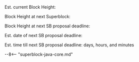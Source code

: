<form>
<p>Est. current Block Height: <span id="estB"></span></p>
<p>Block Height at next Superblock: <span id="NextSB"></span></p>
<p>Block Height at next SB proposal deadline: <span id="SBPD"></span></p>
<p>Est. date of next SB proposal deadline: <span id="PDate"></span></p>
<p>Est. time till next SB proposal deadline: <span id="Pdays"></span> days, <span id="Phours"></span> hours, and <span id="Pmins"></span> minutes</p>
</form>

--8<-- "superblock-java-core.md"

<script type="text/javascript">

    function FillSBValues(){

	var CurBlockHeight = CurrentBlock();
	var BlockHeightNextSB = NextSuperblock();

	document.getElementById('estB').innerHTML = Math.round(CurBlockHeight); 
	document.getElementById('NextSB').innerHTML = BlockHeightNextSB;

	var BlockHeightNextSBProposalDeadline = BlockHeightNextSB - BlocksBeforeSuperblockProposalDeadline; 
	var PDeadlinePassed = (CurBlockHeight > BlockHeightNextSBProposalDeadline  && CurBlockHeight <= BlockHeightNextSB);

	document.getElementById('SBPD').innerHTML = BlockHeightNextSBProposalDeadline + (PDeadlinePassed ? " (Deadline Passed)" : "");

	var DateOfNextPDeadline = new Date(DateOfBlock(BlockHeightNextSBProposalDeadline)); 
	document.getElementById('PDate').innerHTML = DateOfNextPDeadline + (PDeadlinePassed ? " (Deadline Passed)" : "");
	var PDHM = DaysHoursMins(DateOfNextPDeadline);
    document.getElementById('Pdays').innerHTML = PDeadlinePassed ? "N/A" : PDHM.d;
    document.getElementById('Phours').innerHTML = PDeadlinePassed ? "N/A" : PDHM.h;
    document.getElementById('Pmins').innerHTML = PDeadlinePassed ? "N/A" : PDHM.m;
     }

    FillSBValues();
</script>
